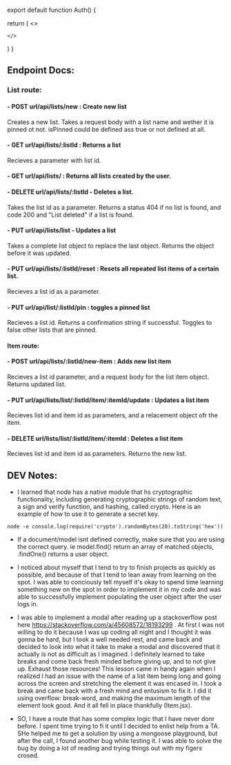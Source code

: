 export default function Auth() {

return (
    <>

    </>
)
}

## Endpoint Docs:

### List route:

#### - POST url/api/lists/new : Create new list

Creates a new list. Takes a request body with a list name and wether it is pinned ot not. isPinned could be defined ass true or not defined at all.

#### - GET url/api/lists/:listId : Returns a list

Recieves a parameter with list id.

#### - GET url/api/lists/ : Returns all lists created by the user.

#### - DELETE url/api/lists/:listId - Deletes a list.

Takes the list id as a parameter. Returns a status 404 if no list is found, and code 200 and "List deleted" if a list is found.

#### - PUT url/api/lists/list - Updates a list

Takes a complete list object to replace the last object. Returns the object before it was updated.

#### - PUT url/api/lists/:listId/reset : Resets all repeated list items of a certain list.

Recieves a list id as a parameter.

#### - PUT url/api/list/:listId/pin : toggles a pinned list

Recieves a list id. Returns a confirmation string if successful. Toggles to false other lists that are pinned.

#### Item route:

#### - POST url/api/lists/:listId/new-item : Adds new list item

Recieves a list id parameter, and a request body for the list item object. Returns updated list.

#### - PUT url/api/lists/list/:listId/item/:itemId/update : Updates a list item

Recieves list id and item id as parameters, and a relacement object ofr the item.

#### - DELETE url/lists/list/:listId/item/:itemId : Deletes a list item

Recieves list id and item id as parameters. Returns the new list.


## DEV Notes:

- I learned that node has a native module that hs cryptographic functionality, including generating cryptographic strings of random text, a sign and verify function, and hashing, called crypto. Here is an example of how to use it to generate a secret key.

`node -e console.log(require('crypto').randomBytes(20).toString('hex'))`

- If a document/model isnt defined correctly, make sure that you are using the correct query. ie model.find() return an array of matched objects, .findOne() returns a user object.

- I noticed about myself that I tend to try to finish projects as quickly as possible, and because of that I tend to lean away from learning on the spot. I was able to conciously tell myself it's okay to spend time learning something new on the spot in order to implement it in my code and was able to successfully implement populating the user object after the user logs in.

- I was able to implement a modal after reading up a stackoverflow post here https://stackoverflow.com/a/45608572/18193299 . At first I was not willing to do it because I was up coding all night and I thought it was gonna be hard, but I took a well needed rest, and came back and decided to look into what it take to make a modal and discovered that it actually is not as difficult as I imagined. I definitely learned to take breaks and come back fresh minded before giving up, and to not give up. Exhaust those resources! This lesson came in handy again when I realized I had an issue with the name of a list item being long and going across the screen and stretching the element it was encased in. I took a break and came back with a fresh mind and entusism to fix it. I did it using overflow: break-word, and making the maximum length of the element look good. And it all fell in place thankfully (Item.jsx).

- SO, I have a route that has some complex logic that I have never donr before. I spent time trying to fi it until I decided to enlist help from a TA. SHe helped me to get a solution by using a mongoose playground, but after the call, I found another bug while testing it. I was able to solve the bug by doing a lot of reading and trying things out with my figers crosed.